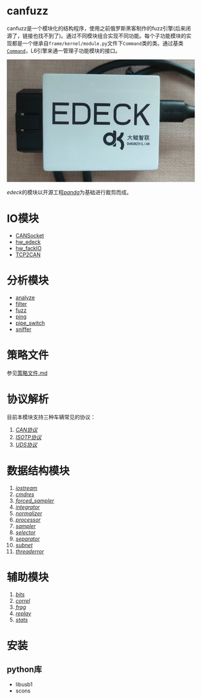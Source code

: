 # canfuzz
canfuzz是一个模块化的结构程序，使用之前俄罗斯黑客制作的fuzz引擎(后来闭源了，链接也找不到了)。通过不同模块组合实现不同功能。每个子功能模块的实现都是一个继承自`frame/kernel/module.py`文件下`Command`类的类。通过基类[`Command`](./doc/command.md)，L6引擎来通一管理子功能模块的接口。

![edeck](./doc/img/edeck.png)

*edeck*的模块以开源工程[*panda*](https://github.com/commaai/panda.git)为基础进行裁剪而成。

# IO模块

* [CANSocket](./doc/modules/hw_CANSocket.md)
* [hw_edeck](./doc/modules/hw_edeck.md)
* [hw_fackIO](./doc/modules/hw_fakeIO.md)
* [TCP2CAN](./doc/modules/hw_TCP2CAN.md)

# 分析模块

* [analyze](./doc/modules/analyze.md)
* [filter](./doc/modules/filter.md)
* [fuzz](./doc/modules/fuzz.md)
* [ping](./doc/modules/ping.md)
* [pipe_switch](./doc/modules/pipe_switch.md)
* [sniffer](./doc/modules/sniffer.md)

# 策略文件
参见[策略文件.md](./doc/config.md)

# 协议解析

目前本模块支持三种车辆常见的协议：

1. [*CAN协议*](./doc/can.md)
2. [*ISOTP协议*](./doc/isotp.md)
3. [*UDS协议*](./doc/uds.md)

# 数据结构模块

1. [*iostream*](./doc/stream.md)
2. [*cmdres*](./doc/stream.md)
3. [*forced_sampler*](./doc/stream.md)
4. [*integrator*](./doc/stream.md)
5. [*normalizer*](./doc/stream.md)
6. [*processor*](./doc/stream.md)
7. [*sampler*](./doc/stream.md)
8. [*selector*](./doc/stream.md)
9. [*separator*](./doc/stream.md)
10. [*subnet*](./doc/stream.md)
11. [*threaderror*](./doc/stream.md)

# 辅助模块

1. [*bits*](./doc/utils.md)
2. [*correl*](./doc/utils.md)
3. [*frag*](./doc/frag.md)
4. [*replay*](./doc/replay.md)
5. [*stats*](./doc/utils.md)

# 安装

## python库

* libusb1
* scons
